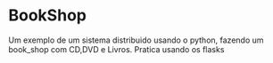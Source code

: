 # BookShop
Um exemplo de um sistema distribuido usando o python, fazendo um book_shop com CD,DVD e Livros.
Pratica usando os flasks

